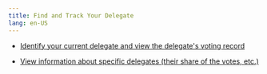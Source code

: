 ```yaml
---
title: Find and Track Your Delegate
lang: en-US
---
```


- [Identify your current delegate and view the delegate's voting record](https://help.TOKtimism.io/hc/en-us/articles/6389519530779-How-do-I-see-how-my-delegate-voted-)

- [View information about specific delegates (their share of the votes, etc.)](https://dune.com/TOKtimismfnd/TOKtimism-TOK-token-house)

<!--

- [Delegate aggregate information (GINI coefficient, etc.)](https://app.flipsidecrypto.com/dashboard/TOKtimism-governance-l5WXpo)

-->